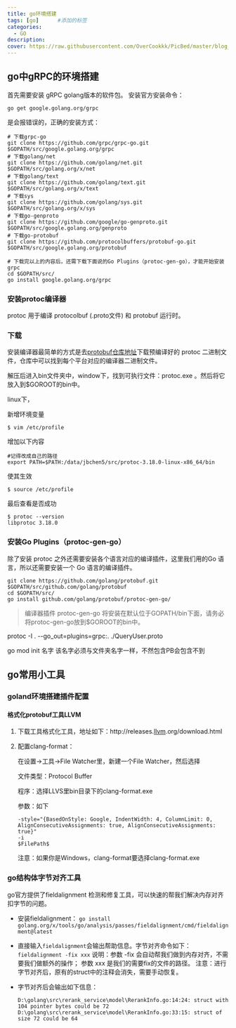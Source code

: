 ```yaml
---
title: go环境搭建
tags: [go]      #添加的标签
categories: 
  - GO
description: 
cover: https://raw.githubusercontent.com/OverCookkk/PicBed/master/blog_cover_images/00736-3981599423.png
---
```




## go中gRPC的环境搭建

首先需要安装 gRPC golang版本的软件包。 安装官方安装命令：

```text
go get google.golang.org/grpc
```

是会报错误的，正确的安装方式：

```text
# 下载grpc-go
git clone https://github.com/grpc/grpc-go.git $GOPATH/src/google.golang.org/grpc
# 下载golang/net
git clone https://github.com/golang/net.git $GOPATH/src/golang.org/x/net
# 下载golang/text
git clone https://github.com/golang/text.git $GOPATH/src/golang.org/x/text
# 下载sys
git clone https://github.com/golang/sys.git $GOPATH/src/golang.org/x/sys
# 下载go-genproto
git clone https://github.com/google/go-genproto.git $GOPATH/src/google.golang.org/genproto
# 下载go-protobuf
git clone https://github.com/protocolbuffers/protobuf-go.git  $GOPATH/src/google.golang.org/protobuf

# 下载完以上的内容后，还需下载下面说的Go Plugins（protoc-gen-go），才能开始安装grpc
cd $GOPATH/src/
go install google.golang.org/grpc
```



### 安装protoc编译器

protoc 用于编译 protocolbuf (.proto文件) 和 protobuf 运行时。

### 下载

安装编译器最简单的方式是去[protobuf仓库地址](https://link.zhihu.com/?target=https%3A//github.com/protocolbuffers/protobuf/releases)下载预编译好的 protoc 二进制文件，仓库中可以找到每个平台对应的编译器二进制文件。

解压后进入bin文件夹中，window下，找到可执行文件：protoc.exe 。然后将它放入到$GOROOT的bin中。

linux下，

新增环境变量

```text
$ vim /etc/profile 
```

增加以下内容

```text
#记得改成自己的路径
export PATH=$PATH:/data/jbchen5/src/protoc-3.18.0-linux-x86_64/bin
```

使其生效

```text
$ source /etc/profile
```

最后查看是否成功

```text
$ protoc --version
libprotoc 3.18.0
```



### 安装Go Plugins（protoc-gen-go）

除了安装 protoc 之外还需要安装各个语言对应的编译插件，这里我们用的Go 语言，所以还需要安装一个 Go 语言的编译插件。

```text
git clone https://github.com/golang/protobuf.git  $GOPATH/src/github.com/golang/protobuf
cd $GOPATH/src/
go install github.com/golang/protobuf/protoc-gen-go/
```

> 编译器插件 protoc-gen-go 将安装在默认位于GOPATH/bin下面，请务必将protoc-gen-go放到$GOROOT的bin中。





protoc -I . --go_out=plugins=grpc:. ./QueryUser.proto

go mod init 名字    该名字必须与文件夹名字一样，不然包含PB会包含不到





## go常用小工具



### goland环境搭建插件配置

#### 格式化protobuf工具LLVM

1. 下载工具格式化工具，地址如下：http://releases.[llvm](https://so.csdn.net/so/search?q=llvm&spm=1001.2101.3001.7020).org/download.html

2. 配置clang-format：

   在设置->工具->File Watcher里，新建一个File Watcher，然后选择
   
   文件类型：Protocol Buffer
   
   程序：选择LLVS里bin目录下的clang-format.exe
   
   参数：如下
   
   ```text
   -style="{BasedOnStyle: Google, IndentWidth: 4, ColumnLimit: 0, AlignConsecutiveAssignments: true, AlignConsecutiveAssignments: true}"
   -i
   $FilePath$
   ```
   注意：如果你是Windows，clang-format要选择clang-format.exe



### go结构体字节对齐工具

go官方提供了fieldalignment 检测和修复工具，可以快速的帮我们解决内存对齐扣字节的问题。

- 安装fieldalignment：
   `go install golang.org/x/tools/go/analysis/passes/fieldalignment/cmd/fieldalignment@latest`
   
- 直接输入`fieldalignment`会输出帮助信息。字节对齐命令如下：
   `fieldalignment -fix xxx`
   说明：参数 -fix 会自动帮我们做到内存对齐，不需要我们做额外的操作；
   参数 xxx 是我们的需要fix的文件的路径。
   注意：进行字节对齐后，原有的struct中的注释会消失，需要手动恢复。
   
- 字节对齐后会输出如下信息：

   ```text
   D:\golang\src\rerank_service\model\RerankInfo.go:14:24: struct with 104 pointer bytes could be 72
   D:\golang\src\rerank_service\model\RerankInfo.go:33:15: struct of size 72 could be 64
   ```

   





